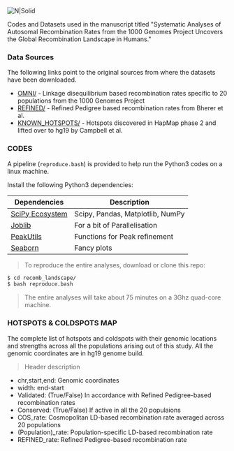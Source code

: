 ![N|Solid](http://www.ibab.ac.in/wp-content/uploads/2013/11/IBAB-logo.png)

Codes and Datasets used in the manuscript titled "Systematic Analyses of Autosomal Recombination Rates from the 1000 Genomes Project Uncovers the Global Recombination Landscape in Humans."

### Data Sources
The following links point to the original sources from where the datasets have been downloaded.
* [OMNI/](http://ftp.1000genomes.ebi.ac.uk/vol1/ftp/technical/working/20130507_omni_recombination_rates/) - Linkage disequilibrium based recombination rates specific to 20 populations from the 1000 Genomes Project
* [REFINED/](https://github.com/cbherer/Bherer_etal_SexualDimorphismRecombination) - Refined Pedigree based recombination rates from Bherer et al.
* [KNOWN_HOTSPOTS/](https://github.com/auton1/Campbell_et_al) - Hotspots discovered in HapMap phase 2 and lifted over to hg19 by Campbell et al.

### CODES

A pipeline (`reproduce.bash`) is provided to help run the Python3 codes on a linux machine.

Install the following Python3 dependencies:

| Dependencies | Description |
| ------ | ------ |
| [SciPy Ecosystem](https://www.scipy.org/about.html) | Scipy, Pandas, Matplotlib, NumPy|
| [Joblib](https://pypi.python.org/pypi/joblib) | For a  bit of Parallelisation
| [PeakUtils](https://pypi.python.org/pypi/PeakUtils) | Functions for Peak refinement
| [Seaborn](https://seaborn.pydata.org/) | Fancy plots |

>To reproduce the entire analyses, download or clone this repo:
```sh
$ cd recomb_landscape/
$ bash reproduce.bash
```
>The entire analyses will take about 75 minutes on a 3Ghz quad-core machine.

### HOTSPOTS & COLDSPOTS MAP

The complete list of hotspots and coldspots with their genomic locations and strengths across all the populations arising out of this study. All the genomic coordinates are in hg19 genome build.

>Header description
- chr,start,end: Genomic coordinates
- width: end-start
- Validated: (True/False) In accordance with Refined Pedigree-based recombination rates
- Conserved: (True/False) If active in all the 20 populaions
- COS_rate: Cosmopolitan LD-based recombination rate averaged across 20 populations
- (Population)_rate: Population-specific LD-based recombination rate
- REFINED_rate: Refined Pedigree-based recombination rate
